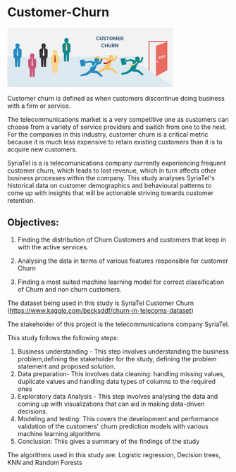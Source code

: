 # Customer-Churn

![alt text](images/image.png)

Customer churn is defined as when customers discontinue doing business with a firm or service.

The telecommunications market is a very competitive one as customers can choose from a variety of service providers and switch from one to the next. For the companies in this industry, customer churn is a critical metric because it is much less expensive to retain existing customers than it is to acquire new customers.

SyriaTel is a is telecomunications company currently experiencing frequent customer churn, which leads to lost revenue, which in turn affects other business processes within the company. This study analyses SyriaTel's historical data on customer demographics and behavioural patterns to come up with insights that will be actionable striving towards customer retention. 


## Objectives:
1. Finding the distribution of Churn Customers and customers that keep in with the active services.

2. Analysing the data in terms of various features responsible for customer Churn

3. Finding a most suited machine learning model for correct classification of Churn and non churn customers.


The dataset being used in this study is SyriaTel Customer Churn (https://www.kaggle.com/becksddf/churn-in-telecoms-dataset)

The stakeholder of this project is the telecommunications company SyriaTel.

This study follows the following steps:
1. Business understanding - This step involves understanding the business problem,defining the stakeholder for the study, defining the problem statement and proposed solution.
2. Data preparation- This involves data cleaning: handling missing values, duplicate values and handling data types of columns to the required ones
3. Exploratory data Analysis - This step involves analysing the data and coming up with visualizations that can aid in making data-driven decisions.
4. Modeling and testing: This covers the development and performance validation of the customers' churn prediction models with various machine learning algorithms
5. Conclusion: Thiis gives a summary of the findings of the study


The algorithms used in this study are: Logistic regression, Decision trees, KNN and Random Forests

